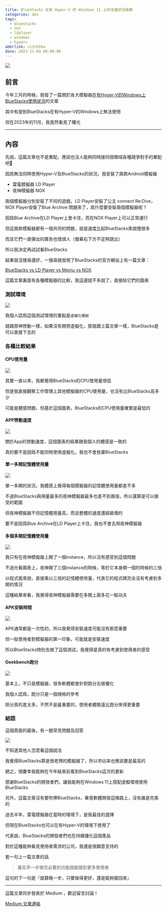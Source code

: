```yaml
---
title: BlueStacks 在有 Hyper-V 的 Windows 11 上的支援狀況後續
categories: dev
tags:
  - bluestacks
  - nox
  - ldplayer
  - windows
  - hyperv
abbrlink: cc3cb59a
date: 2023-11-09 00:00:00
---
```


![](https://cdn-www.bluestacks.com/bs-images/Bluestacks-vs-competitors_Main-Element-1-11.png)

## 前言

今年三月的時候，我發了一篇關於各大模擬器[在有Hyper-V的Windows上BlueStacks使用狀況](https://medium.com/@natlee_/bluestacks-%E5%8F%8A-nox-player-%E5%9C%A8%E6%9C%89-hyper-v-%E7%9A%84-windows-11-%E4%B8%8A%E7%9A%84%E6%94%AF%E6%8F%B4%E7%8B%80%E6%B3%81-9a8c2ca8f13)的文章

其中有提到BlueStacks在有Hyper-V的Windows上無法使用

但在2023年的11月，我竟然看見了曙光

---

<!--more-->

## 內容

先說，這篇文章也不是業配，應該也沒人能夠同時接同個領域各種競爭對手的業配吧🤣

因爲無法同時使用Hyper-V及BlueStacks的狀況，我安裝了兩款Android模擬器

- 雷電模擬器 LD Player
- 夜神模擬器 NOX

兩個模擬器分別安裝了不同的遊戲，LD Player安裝了公主 connect Re:Dive，NOX Player安裝了Blue Archive
問題來了，爲什麼要安裝兩個模擬器呢？

因爲Blue Archive在LD Player上會卡住，而在NOX Player上可以正常運行

但這兩款模擬器都有一個共同的問題，就是速度比起BlueStacks來說慢很多

而且它們一直彈出的廣告也很煩人（螢幕右下方不定時跳出）

所以我決定再試試看BlueStacks

結果我沒搜尋還好，一搜尋就發現了BlueStacks的官方網站上有一篇文章：

[BlueStacks vs LD Player vs Memu vs NOX](https://www.bluestacks.com/tw/bluestacks-vs-ldplayer-vs-memu-vs-nox.html)

這篇文章裏面有各種模擬器的比較，我這邊就不多說了，直接貼它們的圖表

### 測試環境

![](https://i.imgur.com/cAj2ad5.png)

我個人認爲這個測試環境的重點是`虛擬化開啟`

就跟原神啓動一樣，如果沒有開啓虛擬化，那就跟上篇文章一樣，BlueStacks是可以直接下去的

### 各種比較結果

#### CPU使用量

![](https://i.imgur.com/8MjancG.png)

其實一直以來，我都覺得BlueStacks的CPU使用量很低

但是我直接觀察工作管理上其他模擬器的CPU使用量，也沒有比BlueStacks高多少

可能是體感問題，但基於這個圖表，BlueStacks的CPU使用量確實是最低的

#### APP啓動速度

![](https://i.imgur.com/I119q3p.png)

關於App的啓動速度，這個圖表的結果跟我個人的體感是一致的

真的要不是因爲不能同時使用虛擬化，我也不會放棄BlueStacks

#### 單一多開記憶體使用量

![](https://i.imgur.com/6ctm5Ap.png)

單一多開的狀況，我體感上覺得每個模擬器的記憶體使用量都差不多

不過BlueStacks與用量最多的夜神模擬器最多也差不到兩倍，所以還算是可以接受的範圍

但夜神模擬器不但記憶體用量高，而且整體的速度還超級慢的

要不是因爲Blue Archive在LD Player上卡住，我也不會去用夜神模擬器

#### 多個多開記憶體使用量

![](https://i.imgur.com/3I30r9V.png)

我只有在夜神模擬器上開了一個instance，所以沒有感受到這個問題

不過光看圖表上，夜神開了三個instance的時候，等於它本身開一個的時候的三倍

以程式面來說，直接乘以三倍的記憶體使用量，代表它的程式碼完全沒有考慮到多開的情況

這種結果來看，我覺得夜神模擬器需要在多開上面多花一點功夫

#### APK安裝時間

![](https://i.imgur.com/p0u1hH9.png)

APK通常都是一次性的，所以我覺得安裝速度可能沒有那麼重要

但一般使用者對模擬器的第一印象，可能就是安裝速度

所以BlueStacks特別去做了這個測試，我覺得是真的有考慮到使用者的感受

#### Geekbench跑分

![](https://i.imgur.com/L0xPdSy.png)

基本上，不只是模擬器，很多軟體都會針對跑分去做優化

我個人認爲，跑分只是一個規格的參考

除分真的差太多，不然不是最重要的，使用者體驗遠比跑分來得更重要

### 結語

這個頁面的最後，有一題常見問題及回答

![](https://i.imgur.com/5cNpIsz.png)

不知道其他人怎麼看這個說法

我覺得BlueStacks算是很老牌的模擬器了，所以市佔率也應該要是最高的

總之，很慶幸我能夠在今年結束前看到BlueStacks這次的更新

感謝BlueStacks的開發者們，讓我能夠在Windows 11上搭配虛擬環境使用BlueStacks

另外，這篇文章沒有要吹捧BlueStacks，畢竟軟體開發這條路上，沒有誰是完美的

過去半年，雷電模擬器在當時的環境下，是我最佳的選擇

但現在BlueStacks也可以在有Hyper-V的環境下使用了

代表說，BlueStacks的開發者們也在持續優化這個產品

對於這種能夠看見使用者需求的公司，我還是很願意支持的

套一句上一篇文章的話

> 誰先早一步做完必要的功能就能搶到更多使用者

這句的下一句是『就算晚一步，只要做得更好，還是能夠搶回來』

---

這篇文章同步發表於 Medium ，歡迎留言討論！

[Medium 文章連結](https://medium.com/@natlee_/bluestacks-%E5%9C%A8%E6%9C%89-hyper-v-%E7%9A%84-windows-11-%E4%B8%8A%E7%9A%84%E6%94%AF%E6%8F%B4%E7%8B%80%E6%B3%81%E5%BE%8C%E7%BA%8C-0dc4e2201738)


